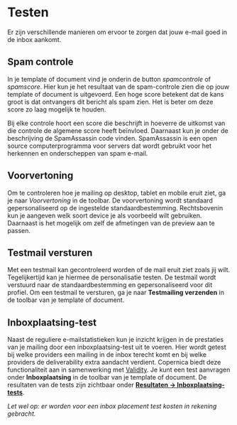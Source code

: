 # Testen

Er zijn verschillende manieren om ervoor te zorgen dat jouw e-mail goed in de inbox aankomt.

## Spam controle
In je template of document vind je onderin de button _spamcontrole_ of _spamscore_. Hier kun je het resultaat van de spam-controle zien die op jouw template of document is uitgevoerd. Een hoge score betekent dat de kans groot is dat ontvangers dit bericht als spam zien. Het is beter om deze score zo laag mogelijk te houden.

Bij elke controle hoort een score die beschrijft in hoeverre de uitkomst van die controle de algemene score heeft beïnvloed. Daarnaast kun je onder de beschrijving de SpamAssassin code vinden. SpamAssassin is een open source computerprogramma voor servers dat wordt gebruikt voor het herkennen en onderscheppen van spam e-mail.

## Voorvertoning
Om te controleren hoe je mailing op desktop, tablet en mobile eruit ziet, ga je naar _Voorvertoning_ in de toolbar. De voorvertoning wordt standaard gepersonaliseerd op de ingestelde standaardbestemming. Rechtsbovenin kun je aangeven welk soort device je als voorbeeld wilt gebruiken. Daarnaast is het mogelijk om zelf de afmetingen van de preview aan te passen.

## Testmail versturen
Met een testmail kan gecontroleerd worden of de mail eruit ziet zoals jij wilt. Tegelijkertijd kan je hiermee de personalisatie testen. De testmail wordt verstuurd naar de standaardbestemming en gepersonaliseerd voor dit profiel. Om een testmail te versturen, ga je naar **Testmailing verzenden** in de toolbar van je template of document. 

## Inboxplaatsing-test
Naast de reguliere e-mailstatistieken kun je inzicht krijgen in de prestaties van je mailing door een inboxplaatsing-test uit te voeren. Hier wordt getest bij welke providers een mailing in de inbox terecht komt en bij welke providers de deliverability extra aandacht verdient. Copernica biedt deze functionaliteit aan in samenwerking met [Validity](https://www.validity.com/validity-for-email/). Je kunt een test aanvragen onder **Inboxplaatsing** in de toolbar van je template of document. De resultaten van de tests zijn zichtbaar onder **[Resultaten -> Inboxplaatsing-tests](https://ms.copernica.com/nl/#/results/250ok)**.

_Let wel op: er worden voor een inbox placement test kosten in rekening gebracht._
